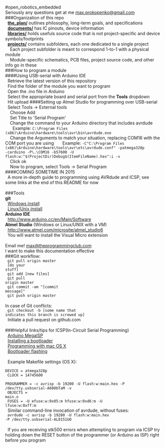 #open_robotics_embedded<br>
Seriously any questions get at me max.prokopenko@gmail.com<br>
###Organization of this repo<br>
&nbsp;&nbsp;<a href="../../tree/master/the_plan/">**the_plan/**</a> outlines philosophy, long-term goals, and specifications<br>
&nbsp;&nbsp;<a href="../../tree/master/documents/">**documents/**</a> has IC pinouts, device information<br>
&nbsp;&nbsp;<a href="../../tree/master/libraries/">**libraries/**</a> holds usefuls source code that is not project-specific and device symbols/footprints<br>
&nbsp;&nbsp;<a href="../../tree/master/projects/">**projects/**</a> contains subfolders, each one dedicated to a single project<br>
&nbsp;&nbsp;&nbsp;&nbsp;Each project subfolder is meant to correspond 1-to-1 with a physical module<br>
&nbsp;&nbsp;&nbsp;&nbsp;Module-specific schematics, PCB files, project source code, and other info go in these<br>
###How to program a module<br>
####Using USB-serial with Arduino IDE<br>
&nbsp;&nbsp;Retrieve the latest version of this repository<br>
&nbsp;&nbsp;Find the folder of the module you want to program<br>
&nbsp;&nbsp;Open the .ino file in Arduino<br>
&nbsp;&nbsp;Select the appropriate board and serial port from the **Tools** dropdown<br>
&nbsp;&nbsp;Hit upload
####Setting up Atmel Studio for programming over USB-serial<br>
&nbsp;&nbsp;Select Tools -> External tools<br>
&nbsp;&nbsp;&nbsp;&nbsp;Choose Add<br>
&nbsp;&nbsp;&nbsp;&nbsp;Set Title to 'Serial Program'<br>
&nbsp;&nbsp;&nbsp;&nbsp;Change the command to your Arduino directory that includes avrdude<br>
&nbsp;&nbsp;&nbsp;&nbsp;&nbsp;&nbsp;Example: <code>C:\Program Files (x86)\Arduino\hardware\tools\avr\bin\avrdude.exe</code><br>
&nbsp;&nbsp;&nbsp;&nbsp;Change the Arguments to match your situation, replacing COM16 with the COM port you are using
&nbsp;&nbsp;&nbsp;&nbsp;&nbsp;&nbsp;Example: <code>-C"C:\Program Files (x86)\Arduino\hardware\tools\avr\etc\avrdude.conf" -patmega328p -carduino -P\\.\COM16 -b57600 -U flash:w:"$(ProjectDir)Debug\$(ItemFileName).hex":i -v</code><br>
&nbsp;&nbsp;&nbsp;&nbsp;Click ok<br>
&nbsp;&nbsp;&nbsp;&nbsp;Now to program, select Tools -> Serial Program<br>
####COMING SOMETIME IN 2015<br>
&nbsp;&nbsp;A more in-depth guide to programming using AVRdude and ICSP, see some links at the end of this README for now<br>
<br>
###Tools<br>
**git**<br>
&nbsp;&nbsp;<a href="https://windows.github.com/">Windows install</a><br>
&nbsp;&nbsp;<a href="http://git-scm.com/download/linux">Linux/Unix install</a><br>
**Arduino IDE**<br>
&nbsp;&nbsp;http://www.arduino.cc/en/Main/Software<br>
**Atmel Studio** (Windows or Linux/UNIX with a VM)<br>
&nbsp;&nbsp;http://www.atmel.com/microsite/atmel_studio6<br>
&nbsp;&nbsp;You will want to install the Visual Micro extension<br>
<br>
Email me! max@theprogrammingclub.com<br>
I want to make this documentation effective<br>
###Git workflow: <br>
<code>  git pull origin master</code><br>
<code>  [do your stuff]</code><br>
<code>  git add [new files]</code><br>
<code>  git pull origin master</code><br>
<code>  git commit -am "[commit message]"</code><br>
<code>  git push origin master</code><br>
<br>
In case of Git conflicts: <br>
<code>  git checkout -b [some name that indicates this branch is screwed up]</code><br>
&nbsp;&nbsp;Initiate a pull request on github.com<br>
<br>
###Helpful links/tips for ICSP(In-Circuit Serial Programming)<br>
&nbsp;&nbsp;<a href="http://playground.arduino.cc/Code/MegaISP">Arduino MegaISP</a><br>
&nbsp;&nbsp;<a href="https://learn.sparkfun.com/tutorials/installing-an-arduino-bootloader">Installing a bootloader</a><br>
&nbsp;&nbsp;<a href="https://www.obdev.at/products/crosspack/index.html">Programming with mac OS X</a><br>
&nbsp;&nbsp;<a href="http://blog.allthingsgeek.com/article/index/index/id/27#.Vfd-CBFVhBe">Bootloader flashing</a><br>
<br>
&nbsp;&nbsp;Example Makefile settings (OS X):<br>
<code>    DEVICE     = atmega328p</code><br>
<code>    CLOCK      = 14745600</code><br>
<code>    PROGRAMMER = -c avrisp -b 19200 -U flash:w:main.hex -P /dev/tty.usbserial-A600bTaM -v</code><br> 
<code>    OBJECTS    = main.o</code><br>
<code>    FUSES      = -U efuse:w:0x05:m hfuse:w:0xd6:m -U lfuse:w:0xff:m</code><br>
&nbsp;&nbsp;Similar command-line invocation of avrdude, without fuses:<br>
<code>    avrdude -c avrisp -b 19200 -U flash:w:main.hex -P /dev/tty.usbserial-AL0151UO</code><br>
<br>
&nbsp;&nbsp;If you are receiving stk500 errors when attempting to program via ICSP try holding down the RESET button of the programmer (or Arduino as ISP) right before you program<br>
<br>

 
